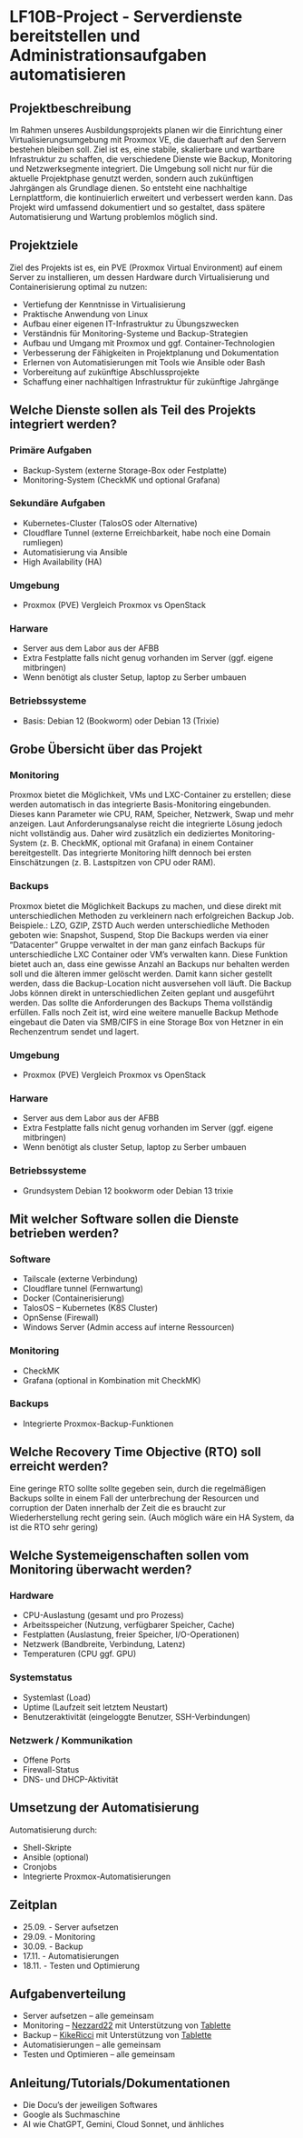 # LF10B-Project - Serverdienste bereitstellen und Administrationsaufgaben automatisieren

## Projektbeschreibung
Im Rahmen unseres Ausbildungsprojekts planen wir die Einrichtung einer Virtualisierungsumgebung mit Proxmox VE, die dauerhaft auf den Servern bestehen bleiben soll. Ziel ist es, eine stabile, skalierbare und wartbare Infrastruktur zu schaffen, die verschiedene Dienste wie Backup, Monitoring und Netzwerksegmente integriert. Die Umgebung soll nicht nur für die aktuelle Projektphase genutzt werden, sondern auch zukünftigen Jahrgängen als Grundlage dienen. So entsteht eine nachhaltige Lernplattform, die kontinuierlich erweitert und verbessert werden kann. Das Projekt wird umfassend dokumentiert und so gestaltet, dass spätere Automatisierung und Wartung problemlos möglich sind.

## Projektziele
Ziel des Projekts ist es, ein PVE (Proxmox Virtual Environment) auf einem Server zu installieren, um dessen Hardware durch Virtualisierung und Containerisierung optimal zu nutzen:
- Vertiefung der Kenntnisse in Virtualisierung
- Praktische Anwendung von Linux
- Aufbau einer eigenen IT-Infrastruktur zu Übungszwecken
- Verständnis für Monitoring-Systeme und Backup-Strategien
- Aufbau und Umgang mit Proxmox und ggf. Container-Technologien
- Verbesserung der Fähigkeiten in Projektplanung und Dokumentation
- Erlernen von Automatisierungen mit Tools wie Ansible oder Bash
- Vorbereitung auf zukünftige Abschlussprojekte
- Schaffung einer nachhaltigen Infrastruktur für zukünftige Jahrgänge

## Welche Dienste sollen als Teil des Projekts integriert werden?

### Primäre Aufgaben
- Backup-System (externe Storage-Box oder Festplatte)
- Monitoring-System (CheckMK und optional Grafana)

### Sekundäre Aufgaben
- Kubernetes-Cluster (TalosOS oder Alternative)
- Cloudflare Tunnel (externe Erreichbarkeit, habe noch eine Domain rumliegen)
- Automatisierung via Ansible
- High Availability (HA)

### Umgebung
-	Proxmox (PVE)
Vergleich Proxmox vs OpenStack

### Harware 
-	Server aus dem Labor aus der AFBB
-	Extra Festplatte falls nicht genug vorhanden im Server (ggf. eigene mitbringen)
-	Wenn benötigt als cluster Setup, laptop zu Serber umbauen

### Betriebssysteme
- Basis: Debian 12 (Bookworm) oder Debian 13 (Trixie)

## Grobe Übersicht über das Projekt

### Monitoring
Proxmox bietet die Möglichkeit, VMs und LXC-Container zu erstellen; diese werden automatisch in das integrierte Basis-Monitoring eingebunden. Dieses kann Parameter wie CPU, RAM, Speicher, Netzwerk, Swap und mehr anzeigen. Laut Anforderungsanalyse reicht die integrierte Lösung jedoch nicht vollständig aus. Daher wird zusätzlich ein dediziertes Monitoring-System (z. B. CheckMK, optional mit Grafana) in einem Container bereitgestellt. Das integrierte Monitoring hilft dennoch bei ersten Einschätzungen (z. B. Lastspitzen von CPU oder RAM).

### Backups

Proxmox bietet die Möglichkeit Backups zu machen, und diese direkt mit unterschiedlichen Methoden zu verkleinern nach erfolgreichen Backup Job.
Beispiele.: 
LZO, GZIP, ZSTD
Auch werden unterschiedliche Methoden geboten wie:
Snapshot, Suspend, Stop
Die Backups werden via einer “Datacenter” Gruppe verwaltet in der man ganz einfach Backups für unterschiedliche LXC Container oder VM’s verwalten kann. Diese Funktion bietet auch an, dass eine gewisse Anzahl an Backups nur behalten werden soll und die älteren immer gelöscht werden. Damit kann sicher gestellt werden, dass die Backup-Location nicht ausversehen voll läuft. Die Backup Jobs können direkt in unterschiedlichen Zeiten geplant und ausgeführt werden.
Das sollte die Anforderungen des Backups Thema vollständig erfüllen.
Falls noch Zeit ist, wird eine weitere manuelle Backup Methode eingebaut die Daten via SMB/CIFS in eine Storage Box von Hetzner in ein Rechenzentrum sendet und lagert.

### Umgebung
-	Proxmox (PVE)
Vergleich Proxmox vs OpenStack

### Harware
-	Server aus dem Labor aus der AFBB
-	Extra Festplatte falls nicht genug vorhanden im Server (ggf. eigene mitbringen)
-	Wenn benötigt als cluster Setup, laptop zu Serber umbauen

### Betriebssysteme 
-	Grundsystem Debian 12 bookworm oder Debian 13 trixie

## Mit welcher Software sollen die Dienste betrieben werden?
### Software 
-	Tailscale (externe Verbindung)
-	Cloudflare tunnel (Fernwartung)
-	Docker (Containerisierung)
-	TalosOS – Kubernetes (K8S Cluster)
-	OpnSense (Firewall)
-	Windows Server (Admin access auf interne Ressourcen)

### Monitoring
- CheckMK
- Grafana (optional in Kombination mit CheckMK)

### Backups
- Integrierte Proxmox-Backup-Funktionen

## Welche Recovery Time Objective (RTO) soll erreicht werden?
Eine geringe RTO sollte sollte gegeben sein, durch die regelmäßigen Backups sollte in einem Fall der unterbrechung der Resourcen und corruption der Daten innerhalb der Zeit die es braucht zur Wiederherstellung recht gering sein.
(Auch möglich wäre ein HA System, da ist die RTO sehr gering)


## Welche Systemeigenschaften sollen vom Monitoring überwacht werden?
### Hardware
-	CPU-Auslastung (gesamt und pro Prozess)
-	Arbeitsspeicher (Nutzung, verfügbarer Speicher, Cache)
-	Festplatten (Auslastung, freier Speicher, I/O-Operationen)
-	Netzwerk (Bandbreite, Verbindung, Latenz)
-	Temperaturen (CPU ggf. GPU)

### Systemstatus
-	Systemlast (Load)
-	Uptime (Laufzeit seit letztem Neustart)
-	Benutzeraktivität (eingeloggte Benutzer, SSH-Verbindungen)

### Netzwerk / Kommunikation
- Offene Ports
- Firewall-Status
- DNS- und DHCP-Aktivität

## Umsetzung der Automatisierung
Automatisierung durch:
- Shell-Skripte
- Ansible (optional)
- Cronjobs
- Integrierte Proxmox-Automatisierungen

## Zeitplan
- 25.09. - Server aufsetzen
- 29.09. - Monitoring 
- 30.09. - Backup
- 17.11. - Automatisierungen
- 18.11. - Testen und Optimierung

## Aufgabenverteilung
- Server aufsetzen – alle gemeinsam
- Monitoring – [Nezzard22](https://github.com/Nezzard22) mit Unterstützung von [Tablette](https://github.com/Tablettenschrank)
- Backup – [KikeRicci](https://github.com/KikeRicci) mit Unterstützung von [Tablette](https://github.com/Tablettenschrank)
- Automatisierungen – alle gemeinsam
- Testen und Optimieren – alle gemeinsam

## Anleitung/Tutorials/Dokumentationen
-	Die Docu’s der jeweiligen Softwares
-	Google als Suchmaschine
-	AI wie ChatGPT, Gemini, Cloud Sonnet, und änhliches